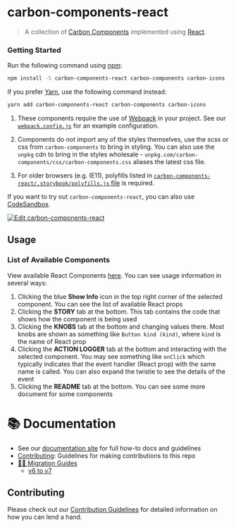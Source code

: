 # carbon-components-react

> A collection of
> [Carbon Components](https://github.com/carbon-design-system/carbon/tree/master/packages/components)
> implemented using [React](https://reactjs.org/).

### Getting Started

Run the following command using [npm](https://www.npmjs.com/):

```bash
npm install -S carbon-components-react carbon-components carbon-icons
```

If you prefer [Yarn](https://yarnpkg.com/en/), use the following command
instead:

```bash
yarn add carbon-components-react carbon-components carbon-icons
```

1. These components require the use of
   [Webpack](http://webpack.github.io/docs/tutorials/getting-started/) in your
   project. See our
   [`webpack.config.js`](/packages/react/.storybook/webpack.config.js) for an
   example configuration.

2. Components do not import any of the styles themselves, use the scss or css
   from `carbon-components` to bring in styling. You can also use the `unpkg`
   cdn to bring in the styles wholesale -
   `unpkg.com/carbon-components/css/carbon-components.css` aliases the latest
   css file.

3. For older browsers (e.g. IE11), polyfills listed in
   [`carbon-components-react/.storybook/polyfills.js` file](./.storybook/polyfills.js)
   is required.

If you want to try out `carbon-components-react`, you can also use
[CodeSandbox](https://codesandbox.io/s/github/carbon-design-system/carbon/tree/master/packages/react/examples/codesandbox).

[![Edit carbon-components-react](https://codesandbox.io/static/img/play-codesandbox.svg)](https://codesandbox.io/s/github/carbon-design-system/carbon/tree/master/packages/react/examples/codesandbox)

## Usage

### List of Available Components

View available React Components [here](http://react.carbondesignsystem.com). You
can see usage information in several ways:

1. Clicking the blue **Show Info** icon in the top right corner of the selected
   component. You can see the list of available React props
2. Clicking the **STORY** tab at the bottom. This tab contains the code that
   shows how the component is being used
3. Clicking the **KNOBS** tab at the bottom and changing values there. Most
   knobs are shown as something like `Button kind (kind)`, where `kind` is the
   name of React prop
4. Clicking the **ACTION LOGGER** tab at the bottom and interacting with the
   selected component. You may see something like `onClick` which typically
   indicates that the event handler (React prop) with the same name is called.
   You can also expand the twistie to see the details of the event
5. Clicking the **README** tab at the bottom. You can see some more document for
   some components

# :books: Documentation

- See our
  [documentation site](https://www.carbondesignsystem.com/get-started/develop/react)
  for full how-to docs and guidelines
- [Contributing](/.github/CONTRIBUTING.md): Guidelines for making contributions
  to this repo
- [🏃‍♀️ Migration Guides](./docs/migration)
  - [v6 to v7](./docs/migration/migrate-to-7.x.md)

## Contributing

Please check out our [Contribution Guidelines](/.github/CONTRIBUTING.md) for
detailed information on how you can lend a hand.
